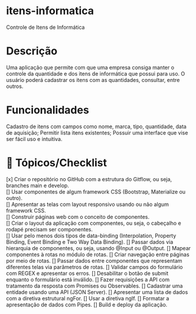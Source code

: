 # itens-informatica
Controle de Itens de Informática

# Descrição
Uma aplicação que permite com que uma empresa consiga manter o controle da quantidade e dos itens de informática que possui para uso. O usuário poderá cadastrar os itens com as quantidades, consultar, entre outros. 

# Funcionalidades
Cadastro de itens com campos como nome, marca, tipo, quantidade, data de aquisição; 
Permitir lista itens existentes; 
Possuir uma interface que vise ser fácil uso e intuitiva. 

# 📖 Tópicos/Checklist

[x] Criar o repositório no GitHub com a estrutura do Gitflow, ou seja, branches main e develop. <br>
[] Usar componentes de algum framework CSS (Bootstrap, Materialize ou outro). <br>
[] Apresentar as telas com layout responsivo usando ou não algum framework CSS. <br>
[] Construir páginas web com o conceito de componentes. <br>
[] Criar o layout da aplicação com componentes, ou seja, o cabeçalho e rodapé precisam ser componentes. <br>
[] Usar pelo menos dois tipos de data-binding (Interpolation, Property Binding, Event Binding e Two Way Data Binding).
[] Passar dados via hierarquia de componentes, ou seja, usando @Input ou @Output.
[] Mapear componentes à rotas no módulo de rotas.
[] Criar navegação entre páginas por meio de rotas.
[] Passar dados entre componentes que representam diferentes telas via parâmetros de rotas. 
[] Validar campos do formulário com REGEX e apresentar os erros.
[] Desabilitar o botão de submit enquanto o formulário está inválido.
[] Fazer requisições a API com tratamento da resposta com Promises ou Observables.
[] Cadastrar uma entidade usando uma API (JSON Server).
[] Apresentar uma lista de dados com a diretiva estrutural ngFor.
[] Usar a diretiva ngIf.
[] Formatar a apresentação de dados com Pipes.
[] Build e deploy da aplicação.

